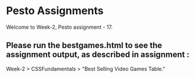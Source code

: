 # Pesto Assignments
Welcome to Week-2, Pesto assignment - 17.

## Please run the bestgames.html to see the assignment output, as described in assignment :
Week-2 > CSSFundamentals > "Best Selling Video Games Table."
